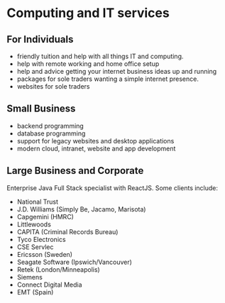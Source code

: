 # Computing and IT services 

## For Individuals
- friendly tuition and help with all things IT and computing. 
- help with remote working and home office setup
- help and advice getting your internet business ideas up and running
- packages for sole traders wanting a simple internet presence.
- websites for sole traders



## Small Business
- backend programming
- database programming
- support for legacy websites and desktop applications
- modern cloud, intranet, website and app development


## Large Business and Corporate
Enterprise Java Full Stack specialist with ReactJS. Some clients include:
- National Trust
- J.D. Williams (Simply Be, Jacamo, Marisota)
- Capgemini (HMRC)
- Littlewoods
- CAPITA (Criminal Records Bureau)
- Tyco Electronics
- CSE Servlec
- Ericsson (Sweden)
- Seagate Software (Ipswich/Vancouver)
- Retek (London/Minneapolis)
- Siemens
- Connect Digital Media
- EMT (Spain)
